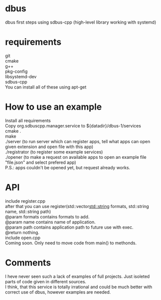 # dbus
dbus first steps using sdbus-cpp (high-level library working with systemd)  
# requirements
git  
cmake  
g++  
pkg-config  
libsystemd-dev  
sdbus-cpp  
You can install all of these using apt-get  
# How to use an example
Install all requirements  
Copy org.sdbuscpp.manager.service to ${datadir}/dbus-1/services  
cmake .  
make  
./server (to run server which can register apps, tell what apps can open given extension and open file with this app)  
./registrator (to register some example services)  
./opener (to make a request on available apps to open an example file "file.json" and select prefered app)  
P.S.: apps couldn't be opened yet, but request already works.
# API
include register.cpp\
after that you can use register(std::vector<std::string> formats, std::string name, std::string path)\
@param formats contains formats to add.\
@param name contains name of application.\
@param path contains application path to future use with exec.\
@return nothing.\
include open.cpp\
Coming soon. Only need to move code from main() to methonds.
# Comments
I heve never seen such a lack of examples of full projects. Just isoleted parts of code given in different sources.  
I think, that this service is totally irrational and could be much better with correct use of dbus, however examples are needed.
